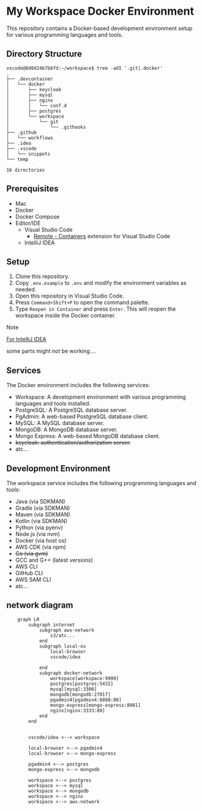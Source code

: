 # My Workspace Docker Environment

This repository contains a Docker-based development environment setup for various programming languages and tools.

## Directory Structure
```
vscode@8d0d24b7b8fd:~/workspace$ tree -adI '.git|.docker'
.
├── .devcontainer
│   └── docker
│       ├── keycloak
│       ├── mysql
│       ├── nginx
│       │   └── conf.d
│       ├── postgres
│       └── workspace
│           └── git
│               └── .githooks
├── .github
│   └── workflows
├── .idea
├── .vscode
│   └── snippets
└── temp

16 directories
```

## Prerequisites

- Mac
- Docker
- Docker Compose
- Editor/IDE
  - Visual Studio Code
    - [Remote - Containers](https://marketplace.visualstudio.com/items?itemName=ms-vscode-remote.remote-containers) extension for Visual Studio Code
  - IntelliJ IDEA

## Setup

1. Clone this repository.
2. Copy `.env.example` to `.env` and modify the environment variables as needed.
3. Open this repository in Visual Studio Code.
4. Press `Command+Shift+P` to open the command palette.
5. Type `Reopen in Container` and press `Enter`. This will reopen the workspace inside the Docker container.

>[!NOTE] 
>[For IntelliJ IDEA](https://pleiades.io/help/idea/connect-to-devcontainer.html#create_dev_container_inside_ide)
>
>some parts might not be working....

## Services

The Docker environment includes the following services:

- Workspace: A development environment with various programming languages and tools installed.
- PostgreSQL: A PostgreSQL database server.
- PgAdmin: A web-based PostgreSQL database client.
- MySQL: A MySQL database server.
- MongoDB: A MongoDB database server.
- Mongo Express: A web-based MongoDB database client.
- ~~keycloak: authentication/authorization server.~~
- atc...

## Development Environment

The workspace service includes the following programming languages and tools:

- Java (via SDKMAN)
- Gradle (via SDKMAN)
- Maven (via SDKMAN)
- Kotlin (via SDKMAN)
- Python (via pyenv)
- Node.js (via nvm)
- Docker (via host os)
- AWS CDK (via npm)
- ~~Go (via gvm)~~
- GCC and G++ (latest versions)
- AWS CLI
- GitHub CLI
- AWS SAM CLI
- atc...

## network diagram

```mermaid
    graph LR
        subgraph internet
            subgraph aws-network
                s3/atc...
            end
            subgraph local-os
                local-browser
                vscode/idea

            end
            subgraph docker-network
                workspace[workspace:9999]
                postgres[postgres:5432]
                mysql[mysql:3306]
                mongodb[mongodb:27017]
                pgadmin4[pgadmin4:8888:80]
                mongo-express[mongo-express:8081]
                nginx[nginx:3333:80]
            end
        end


        vscode/idea <--> workspace

        local-browser <--> pgadmin4
        local-browser <--> mongo-express

        pgadmin4 <--> postgres
        mongo-express <--> mongodb

        workspace <--> postgres
        workspace <--> mysql
        workspace <--> mongodb
        workspace <--> nginx
        workspace <--> aws-network
```

